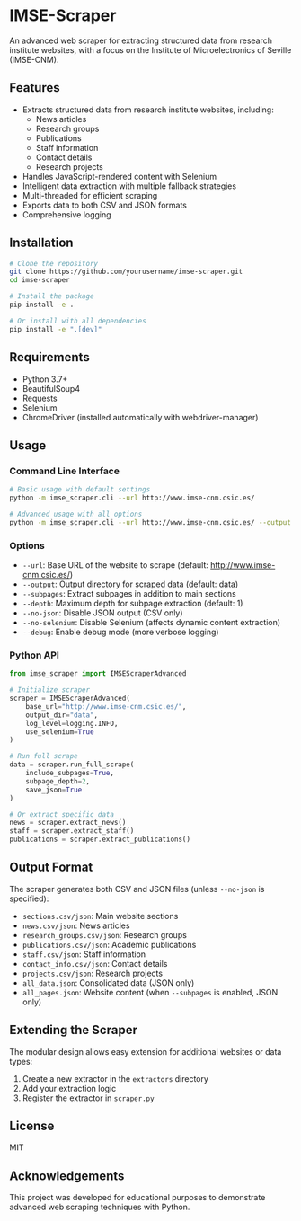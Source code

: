 # IMSE-Scraper

An advanced web scraper for extracting structured data from research institute websites, with a focus on the Institute of Microelectronics of Seville (IMSE-CNM).

## Features

- Extracts structured data from research institute websites, including:
  - News articles
  - Research groups
  - Publications
  - Staff information
  - Contact details
  - Research projects
- Handles JavaScript-rendered content with Selenium
- Intelligent data extraction with multiple fallback strategies
- Multi-threaded for efficient scraping
- Exports data to both CSV and JSON formats
- Comprehensive logging

## Installation

```bash
# Clone the repository
git clone https://github.com/yourusername/imse-scraper.git
cd imse-scraper

# Install the package
pip install -e .

# Or install with all dependencies
pip install -e ".[dev]"
```

## Requirements

- Python 3.7+
- BeautifulSoup4
- Requests
- Selenium
- ChromeDriver (installed automatically with webdriver-manager)

## Usage

### Command Line Interface

```bash
# Basic usage with default settings
python -m imse_scraper.cli --url http://www.imse-cnm.csic.es/

# Advanced usage with all options
python -m imse_scraper.cli --url http://www.imse-cnm.csic.es/ --output data_folder --subpages --depth 2 --debug
```

### Options

- `--url`: Base URL of the website to scrape (default: http://www.imse-cnm.csic.es/)
- `--output`: Output directory for scraped data (default: data)
- `--subpages`: Extract subpages in addition to main sections
- `--depth`: Maximum depth for subpage extraction (default: 1)
- `--no-json`: Disable JSON output (CSV only)
- `--no-selenium`: Disable Selenium (affects dynamic content extraction)
- `--debug`: Enable debug mode (more verbose logging)

### Python API

```python
from imse_scraper import IMSEScraperAdvanced

# Initialize scraper
scraper = IMSEScraperAdvanced(
    base_url="http://www.imse-cnm.csic.es/",
    output_dir="data",
    log_level=logging.INFO,
    use_selenium=True
)

# Run full scrape
data = scraper.run_full_scrape(
    include_subpages=True,
    subpage_depth=2,
    save_json=True
)

# Or extract specific data
news = scraper.extract_news()
staff = scraper.extract_staff()
publications = scraper.extract_publications()
```

## Output Format

The scraper generates both CSV and JSON files (unless `--no-json` is specified):

- `sections.csv/json`: Main website sections
- `news.csv/json`: News articles
- `research_groups.csv/json`: Research groups
- `publications.csv/json`: Academic publications
- `staff.csv/json`: Staff information
- `contact_info.csv/json`: Contact details
- `projects.csv/json`: Research projects
- `all_data.json`: Consolidated data (JSON only)
- `all_pages.json`: Website content (when `--subpages` is enabled, JSON only)

## Extending the Scraper

The modular design allows easy extension for additional websites or data types:

1. Create a new extractor in the `extractors` directory
2. Add your extraction logic
3. Register the extractor in `scraper.py`

## License

MIT

## Acknowledgements

This project was developed for educational purposes to demonstrate advanced web scraping techniques with Python.